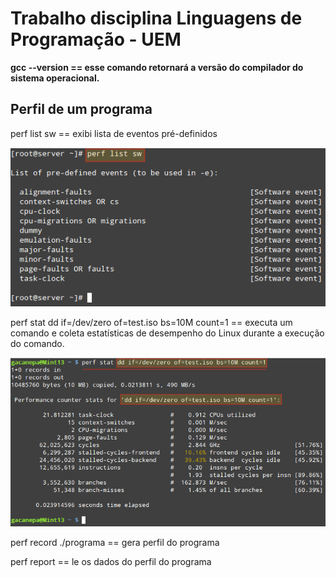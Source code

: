 <h1>Trabalho disciplina Linguagens de Programação - UEM</h1>
<p><strong>gcc --version  ==  esse comando retornará a versão do compilador 
do sistema operacional.</strong></p>
<h2>Perfil de um programa</h2>

<p>perf list sw == exibi lista de eventos pré-definidos</p>
<p><img src="img/sw-command.png">
</p>
<p>perf stat dd if=/dev/zero of=test.iso bs=10M count=1
 == executa um comando e coleta estatísticas de desempenho do Linux durante 
a execução do comando.</p>

<img src="img/dd-command.png">
<p>perf record ./programa == gera perfil do programa</p>
<p>perf report == le os dados do perfil do programa</p>

